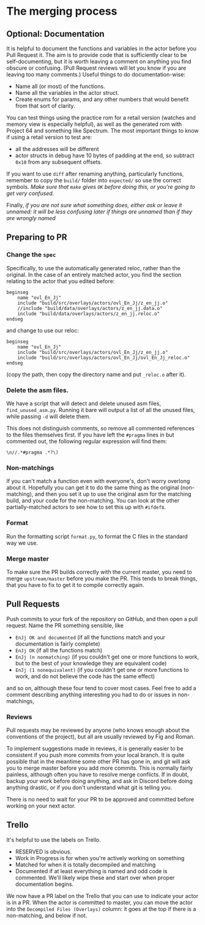 # The merging process

## Optional: Documentation

It is helpful to document the functions and variables in the actor before you Pull Request it. The aim is to provide code that is sufficiently clear to be self-documenting, but it is worth leaving a comment on anything you find obscure or confusing. (Pull Request reviews will let you know if you are leaving too many comments.) Useful things to do documentation-wise:

- Name all (or most) of the functions.
- Name all the variables in the actor struct.
- Create enums for params, and any other numbers that would benefit from that sort of clarity.

You can test things using the practice rom for a retail version (watches and memory view is especially helpful), as well as the generated rom with Project 64 and something like Spectrum. The most important things to know if using a retail version to test are:

- all the addresses will be different
- actor structs in debug have 10 bytes of padding at the end, so subtract `0x10` from any subsequent offsets.

If you want to use `diff` after renaming anything, particularly functions, remember to copy the `build/` folder into `expected/` so use the correct symbols. *Make sure that `make` gives `OK` before doing this, or you're going to get very confused.*

Finally, *if you are not sure what something does, either ask or leave it unnamed: it will be less confusing later if things are unnamed than if they are wrongly named*

## Preparing to PR

### Change the `spec`

Specifically, to use the automatically generated reloc, rather than the original. In the case of an entirely matched actor, you find the section relating to the actor that you edited before:

```
beginseg
    name "ovl_En_Jj"
    include "build/src/overlays/actors/ovl_En_Jj/z_en_jj.o"
    //include "build/data/overlays/actors/z_en_jj.data.o"
    include "build/data/overlays/actors/z_en_jj.reloc.o"
endseg
```

and change to use our reloc:

```
beginseg
    name "ovl_En_Jj"
    include "build/src/overlays/actors/ovl_En_Jj/z_en_jj.o"
    include "build/src/overlays/actors/ovl_En_Jj/ovl_En_Jj_reloc.o"
endseg
```

(copy the path, then copy the directory name and put `_reloc.o` after it).

### Delete the asm files.

We have a script that will detect and delete unused asm files, `find_unused_asm.py`. Running it bare will output a list of all the unused files, while passing `-d` will delete them.

This does not distinguish comments, so remove all commented references to the files themselves first. If you have left the `#pragma` lines in but commented out, the following regular expression will find them:
```
\n//.*#pragma .*?\)
```

### Non-matchings

If you can't match a function even with everyone's, don't worry overlong about it. Hopefully you can get it to do the same thing as the original (non-matching), and then you set it up to use the original asm for the matching build, and your code for the non-matching. You can look at the other partially-matched actors to see how to set this up with `#ifdef`s.

### Format

Run the formatting script `format.py`, to format the C files in the standard way we use.

### Merge master

To make sure the PR builds correctly with the current master, you need to merge `upstream/master` before you make the PR. This tends to break things, that you have to fix to get it to compile correctly again.

## Pull Requests

Push commits to your fork of the repository on GitHub, and then open a pull request. Name the PR something sensible, like

- `EnJj OK and documented` (if all the functions match and your documentation is fairly complete)
- `EnJj OK` (if all the functions match)
- `EnJj (n nonmatching)` (if you couldn't get one or more functions to work, but to the best of your knowledge they are equivalent code)
- `EnJj (1 nonequivalent)` (if you couldn't get one or more functions to work, and do not believe the code has the same effect)

and so on, although these four tend to cover most cases. Feel free to add a comment describing anything interesting you had to do or issues in non-matchings,


### Reviews

Pull requests may be reviewed by anyone (who knows enough about the conventions of the project), but all are usually reviewed by Fig and Roman.

To implement suggestions made in reviews, it is generally easier to be consistent if you push more commits from your local branch. It is quite possible that in the meantime some other PR has gone in, and git will ask you to merge master before you add more commits. This is normally fairly painless, although often you have to resolve merge conflicts. If in doubt, backup your work before doing anything, and ask in Discord before doing anything drastic, or if you don't understand what git is telling you.

There is no need to wait for your PR to be approved and committed before working on your next actor.


## Trello

It's helpful to use the labels on Trello.
- RESERVED is obvious.
- Work in Progress is for when you're actively working on something
- Matched for when it is totally decompiled and matching
- Documented if at least everything is named and odd code is commented. We'll likely wipe these and start over when proper documentation begins.

We now have a PR label on the Trello that you can use to indicate your actor is in a PR. When the actor is committed to master, you can move the actor into the `Decompiled Files (Overlays)` column: it goes at the top if there is a non-matching, and below if not.
